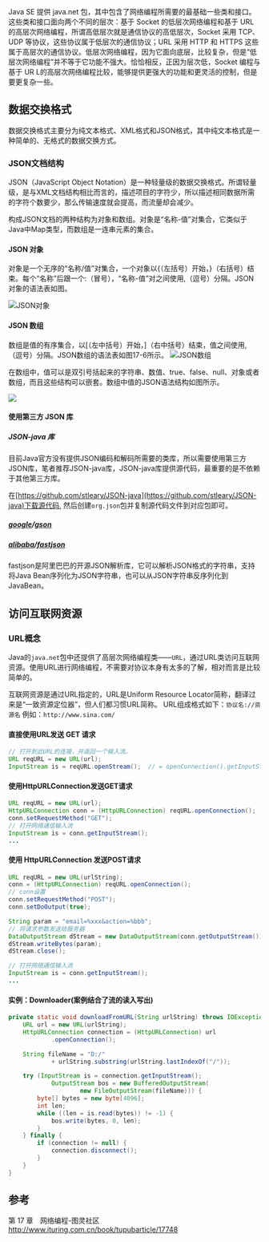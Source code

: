 Java SE 提供 java.net 包，其中包含了网络编程所需要的最基础一些类和接口。这些类和接口面向两个不同的层次：基于 Socket 的低层次网络编程和基于 URL 的高层次网络编程，所谓高低层次就是通信协议的高低层次，Socket 采用 TCP、UDP 等协议，这些协议属于低层次的通信协议；URL 采用 HTTP 和 HTTPS 这些属于高层次的通信协议。低层次网络编程，因为它面向底层，比较复杂，但是“低层次网络编程”并不等于它功能不强大。恰恰相反，正因为层次低，Socket 编程与基于 UR L的高层次网络编程比较，能够提供更强大的功能和更灵活的控制，但是要更复杂一些。

## 数据交换格式

数据交换格式主要分为纯文本格式、XML格式和JSON格式，其中纯文本格式是一种简单的、无格式的数据交换方式。

### JSON文档结构

JSON（JavaScript Object Notation）是一种轻量级的数据交换格式。所谓轻量级，是与XML文档结构相比而言的，描述项目的字符少，所以描述相同数据所需的字符个数要少，那么传输速度就会提高，而流量却会减少。

构成JSON文档的两种结构为对象和数组。对象是“名称-值”对集合，它类似于Java中Map类型，而数组是一连串元素的集合。

#### JSON 对象

对象是一个无序的“名称/值”对集合，一个对象以{（左括号）开始，}（右括号）结束。每个“名称”后跟一个:（冒号），“名称-值”对之间使用,（逗号）分隔。JSON对象的语法表如图。

<!-- more -->

![JSON对象](https://upload-images.jianshu.io/upload_images/1662509-225f3bfeb8ead835.png?imageMogr2/auto-orient/strip%7CimageView2/2/w/1240)

#### JSON 数组

数组是值的有序集合，以[（左中括号）开始，]（右中括号）结束，值之间使用,（逗号）分隔。JSON数组的语法表如图17-6所示。
![JSON数组](https://upload-images.jianshu.io/upload_images/1662509-6a6dac608fa605fa.png?imageMogr2/auto-orient/strip%7CimageView2/2/w/1240)

在数组中，值可以是双引号括起来的字符串、数值、true、false、null、对象或者数组，而且这些结构可以嵌套。数组中值的JSON语法结构如图所示。

![](https://upload-images.jianshu.io/upload_images/1662509-4ee3f8aa0a52e19b.png?imageMogr2/auto-orient/strip%7CimageView2/2/w/1240)

#### 使用第三方 JSON 库

##### JSON-java 库

目前Java官方没有提供JSON编码和解码所需要的类库，所以需要使用第三方JSON库，笔者推荐JSON-java库，JSON-java库提供源代码，最重要的是不依赖于其他第三方库。

在[https://github.com/stleary/JSON-java](https://github.com/stleary/JSON-java)下载源代码, 然后创建`org.json`包并复制源代码文件到对应包即可。

##### [google](https://github.com/google)/**[gson](https://github.com/google/gson)**

##### [alibaba](https://github.com/alibaba)/**[fastjson](https://github.com/alibaba/fastjson)**

fastjson是阿里巴巴的开源JSON解析库，它可以解析JSON格式的字符串，支持将Java Bean序列化为JSON字符串，也可以从JSON字符串反序列化到JavaBean。

## 访问互联网资源

### URL概念

Java的`java.net`包中还提供了高层次网络编程类——`URL`，通过URL类访问互联网资源。使用URL进行网络编程，不需要对协议本身有太多的了解，相对而言是比较简单的。

互联网资源是通过URL指定的，URL是Uniform Resource Locator简称，翻译过来是“一致资源定位器”，但人们都习惯URL简称。
URL组成格式如下：`协议名://资源名`
例如：`http://www.sina.com/`

#### 直接使用URL发送 GET 请求

```java
// 打开到此URL的连接，并返回一个输入流。
URL reqURL = new URL(url);
InputStream is = reqURL.openStream();  // = openConnection().getInputStream();
```

#### 使用HttpURLConnection发送GET请求

```java
URL reqURL = new URL(url);
HttpURLConnection conn = (HttpURLConnection) reqURL.openConnection();
conn.setRequestMethod("GET");
// 打开网络通信输入流
InputStream is = conn.getInputStream();
...
```

#### 使用 HttpURLConnection 发送POST请求

```java
URL reqURL = new URL(urlString);
conn = (HttpURLConnection) reqURL.openConnection();
// conn设置
conn.setRequestMethod("POST");
conn.setDoOutput(true);

String param = "email=%xxx&action=%bbb";
// 将请求参数发送给服务器
DataOutputStream dStream = new DataOutputStream(conn.getOutputStream());
dStream.writeBytes(param);
dStream.close();

// 打开网络通信输入流
InputStream is = conn.getInputStream();
...
```

#### 实例：Downloader(案例结合了流的读入写出)

```java
private static void downloadFromURL(String urlString) throws IOException {
    URL url = new URL(urlString);
    HttpURLConnection connection = (HttpURLConnection) url
            .openConnection();

    String fileName = "D:/"
            + urlString.substring(urlString.lastIndexOf("/"));

    try (InputStream is = connection.getInputStream();
            OutputStream bos = new BufferedOutputStream(
                    new FileOutputStream(fileName))) {
        byte[] bytes = new byte[4096];
        int len;
        while ((len = is.read(bytes)) != -1) {
            bos.write(bytes, 0, len);
        }
    } finally {
        if (connection != null) {
            connection.disconnect();
        }
    }
}
```

## 参考

第 17 章　网络编程-图灵社区
<http://www.ituring.com.cn/book/tupubarticle/17748>
